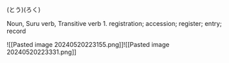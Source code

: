 (とう)(ろく)

Noun, Suru verb, Transitive verb
1. registration; accession; register; entry; record

![[Pasted image 20240520223155.png]]![[Pasted image 20240520223331.png]]